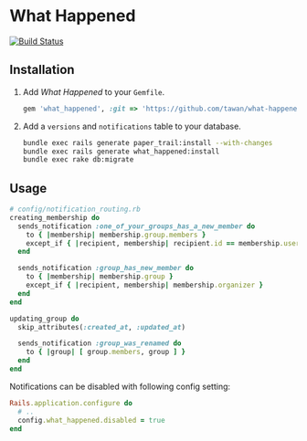# What Happened

[![Build Status](https://travis-ci.org/tawan/what-happened.svg?branch=master)](https://travis-ci.org/tawan/what-happened)

## Installation

1. Add *What Happened* to your `Gemfile`.

    ```ruby
    gem 'what_happened', :git => 'https://github.com/tawan/what-happened.git', :branch => 'master'
    ```

1. Add a `versions` and `notifications` table to your database.

    ```bash
    bundle exec rails generate paper_trail:install --with-changes
    bundle exec rails generate what_happened:install
    bundle exec rake db:migrate
    ```

## Usage

```ruby
# config/notification_routing.rb
creating_membership do
  sends_notification :one_of_your_groups_has_a_new_member do
    to { |membership| membership.group.members }
    except_if { |recipient, membership| recipient.id == membership.user_id}
  end

  sends_notification :group_has_new_member do
    to { |membership| membership.group }
    except_if { |recipient, membership| membership.organizer }
  end
end

updating_group do
  skip_attributes(:created_at, :updated_at)

  sends_notification :group_was_renamed do
    to { |group| [ group.members, group ] }
  end
end
```

Notifications can be disabled with following config setting:
```ruby
Rails.application.configure do
  # ..
  config.what_happened.disabled = true
end
```

